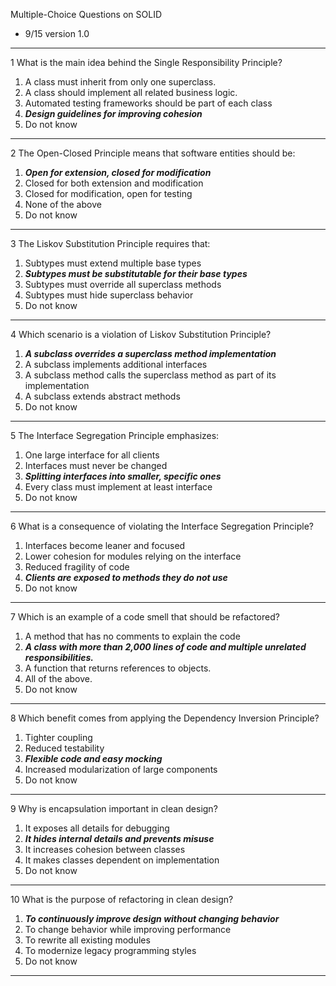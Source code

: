 Multiple-Choice Questions on SOLID
- 9/15 version 1.0

---

1 What is the main idea behind the Single Responsibility Principle?
1. A class must inherit from only one superclass.
2. A class should implement all related business logic.
3. Automated testing frameworks should be part of each class
4. _**Design guidelines for improving cohesion**_
5. Do not know

---

2 The Open-Closed Principle means that software entities should be:
1. **_Open for extension, closed for modification_**
2. Closed for both extension and modification
3. Closed for modification, open for testing
4. None of the above
5. Do not know

---

3 The Liskov Substitution Principle requires that:
1. Subtypes must extend multiple base types
2. **_Subtypes must be substitutable for their base types_**
3. Subtypes must override all superclass methods
4. Subtypes must hide superclass behavior
5. Do not know

---

4 Which scenario is a violation of Liskov Substitution Principle?
1. **_A subclass overrides a superclass method implementation_** 
2. A subclass implements additional interfaces
3. A subclass method calls the superclass method as part of its implementation
4. A subclass extends abstract methods
5. Do not know

---

5 The Interface Segregation Principle emphasizes:
1. One large interface for all clients
2. Interfaces must never be changed
3. **_Splitting interfaces into smaller, specific ones_**
4. Every class must implement at least interface
5. Do not know

---

6 What is a consequence of violating the Interface Segregation Principle?
1. Interfaces become leaner and focused
2. Lower cohesion for modules relying on the interface
3. Reduced fragility of code
4. **_Clients are exposed to methods they do not use_**
5. Do not know

---

7 Which is an example of a code smell that should be refactored?
1. A method that has no comments to explain the code
2. _**A class with more than 2,000 lines of code and multiple unrelated responsibilities.**_
3. A function that returns references to objects.
4. All of the above.
5. Do not know

---

8 Which benefit comes from applying the Dependency Inversion Principle?
1. Tighter coupling
2. Reduced testability
3. **_Flexible code and easy mocking_**
4. Increased modularization of large components
5. Do not know

---

9 Why is encapsulation important in clean design?
1. It exposes all details for debugging
2. **_It hides internal details and prevents misuse_**
3. It increases cohesion between classes
4. It makes classes dependent on implementation
5. Do not know

---

10 What is the purpose of refactoring in clean design?
1. **_To continuously improve design without changing behavior_**
2. To change behavior while improving performance
3. To rewrite all existing modules
4. To modernize legacy programming styles
5. Do not know

---